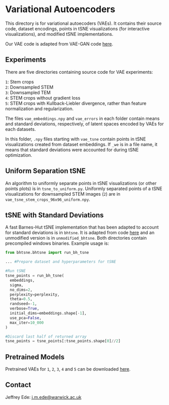# Variational Autoencoders

This directory is for variational autoecoders (VAEs). It contains their source code, dataset encodings, points in tSNE visualizations (for interactive visualizations), and modified tSNE implementations.

Our VAE code is adapted from VAE-GAN code [here](https://github.com/zhangqianhui/vae-gan-tensorflow).

## Experiments

There are five directories containing source code for VAE experiments:

`1`: Stem crops  
`2`: Downsampled STEM  
`3`: Downsampled TEM  
`4`: STEM crops without gradient loss  
`5`: STEM crops with Kullback-Liebler divergence, rather than feature normalization and regularization.

The files `vae_embeddings.npy` and `vae_errors` in each folder contain means and standard deviations, respectively, of latent spaces encoded by VAEs for each datasets. 

In this folder, `.npy` files starting with `vae_tsne` contain points in tSNE visualizations created from dataset embeddings. If `_we` is in a file name, it means that standard deviations were accounted for during tSNE optimization. 

## Uniform Separation tSNE

An algorithm to uniformly separate points in tSNE visualizations (or other points plots) is in `tsne_to_uniform.py`. Uniformly separated points of a tSNE visualizations for downsampled STEM images (`2`) are in `vae_tsne_stem_crops_96x96_uniform.npy`.

## tSNE with Standard Deviations

A fast Barnes-Hut tSNE implementation that has been adapted to account for standard deviations is in `bhtsne`. It is adapted from code [here](https://lvdmaaten.github.io/tsne/) and an unmodified version is in `unmodified_bhtsne`. Both directories contain precompiled windows binaries. Example usage is:

```python
from bhtsne.bhtsne import run_bh_tsne

... #Prepare dataset and hyperparameters for tSNE

#Run tSNE
tsne_points = run_bh_tsne(
  embeddings, 
  sigma, 
  no_dims=2, 
  perplexity=perplexity, 
  theta=0.5, 
  randseed=-1, 
  verbose=True, 
  initial_dims=embeddings.shape[-1], 
  use_pca=False, 
  max_iter=10_000
)

#Discard last half of returned array
tsne_points = tsne_points[:tsne_points.shape[0]//2] 
```

## Pretrained Models

Pretrained VAEs for `1`, `2`, `3`, `4` and `5` can be downloaded [here](https://drive.google.com/drive/folders/1vdEKgrg6ymsvBO0LnwCPbfpeqZ9Z7Kan?usp=sharing).

## Contact

Jeffrey Ede: j.m.ede@warwick.ac.uk

